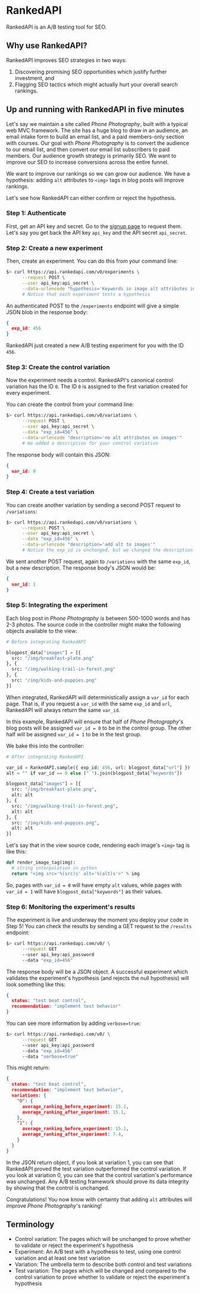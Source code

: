 # RankedAPI

RankedAPI is an A/B testing tool for SEO.

## Why use RankedAPI?

RankedAPI improves SEO strategies in two ways:

1. Discovering promising SEO opportunities which justify further investment, and
2. Flagging SEO tactics which might actually hurt your overall search rankings.

## Up and running with RankedAPI in five minutes

Let's say we maintain a site called *Phone Photography*, built with a typical web MVC framework. The site has a huge blog to draw in an audience, an email intake form to build an email list, and a paid members-only section with courses. Our goal with *Phone Photography* is to convert the audience to our email list, and then convert our email list subscribers to paid members. Our audience growth strategy is primarily SEO. We want to improve our SEO to increase conversions across the entire funnel.

We want to improve our rankings so we can grow our audience. We have a hypothesis: adding `alt` attributes to `<img>` tags in blog posts will improve rankings.

Let's see how RankedAPI can either confirm or reject the hypothesis.

### Step 1: Authenticate

First, get an API key and secret. Go to the [signup page](#) to request them. Let's say you get back the API key `api_key` and the API secret `api_secret`.

### Step 2: Create a new experiment

Then, create an experiment. You can do this from your command line:

```bash
$> curl https://api.rankedapi.com/v0/experiments \
      --request POST \
      --user api_key:api_secret \
      --data-urlencode "hypothesis='Keywords in image alt attributes improves pagerank'"
      # Notice that each experiment tests a hypothesis
```

An authenticated POST to the `/experiments` endpoint will give a simple JSON blob in the response body:

```json
{
  exp_id: 456
}
```

RankedAPI just created a new A/B testing experiment for you with the ID `456`.

### Step 3: Create the control variation

Now the experiment needs a control. RankedAPI's canonical control variation has the ID `0`. The ID `0` is assigned to the first variation created for every experiment.

You can create the control from your command line:

```bash
$> curl https://api.rankedapi.com/v0/variations \
      --request POST \
      --user api_key:api_secret \
      --data "exp_id=456" \
      --data-urlencode "description='no alt attributes on images'"
      # We added a description for your control variation
```

The response body will contain this JSON:

```json
{
  var_id: 0
}
```

### Step 4: Create a test variation

You can create another variation by sending a second POST request to `/variations`:

```bash
$> curl https://api.rankedapi.com/v0/variations \
      --request POST \
      --user api_key:api_secret \
      --data "exp_id=456" \
      --data-urlencode "description='add alt to images'"
      # Notice the exp_id is unchanged, but we changed the description to match the test variation!
```

We sent another POST request, again to `/variations` with the same `exp_id`, but a new description. The response body's JSON would be:

```json
{
  var_id: 1
}
```

### Step 5: Integrating the experiment

Each blog post in *Phone Photography* is between 500-1000 words and has 2-3 photos. The source code in the controller might make the following objects available to the view:

```python
# Before integrating RankedAPI

blogpost_data["images"] = [{
  src: "/img/breakfast-plate.png"
}, {
  src: "/img/walking-trail-in-forest.png"
}, {
  src: "/img/kids-and-puppies.png"
}]
```

When integrated, RankedAPI will deterministically assign a `var_id` for each page. That is, if you request a `var_id` with the same `exp_id` and `url`, RankedAPI will always return the same `var_id`.

In this example, RankedAPI will ensure that half of *Phone Photography*'s blog posts will be assigned `var_id = 0` to be in the control group. The other half will be assigned `var_id = 1` to be in the test group.

We bake this into the controller:

```python
# After integrating RankedAPI

var_id = RankedAPI.sample({ exp_id: 456, url: blogpost_data["url"] })
alt = "" if var_id == 0 else (" ").join(blogpost_data["keywords"])

blogpost_data["images"] = [{
  src: "/img/breakfast-plate.png",
  alt: alt
}, {
  src: "/img/walking-trail-in-forest.png",
  alt: alt
}, {
  src: "/img/kids-and-puppies.png",
  alt: alt
}]
```

Let's say that in the view source code, rendering each image's `<img>` tag is like this:

```python
def render_image_tag(img):
  # string interpolation in python
  return "<img src='%(src)s' alt='%(alt)s'>" % img
```

So, pages with `var_id = 0` will have empty `alt` values, while pages with `var_id = 1` will have `blogpost_data["keywords"]` as their values.

### Step 6: Monitoring the experiment's results

The experiment is live and underway the moment you deploy your code in Step 5! You can check the results by sending a GET request to the `/results` endpoint:

```bash
$> curl https://api.rankedapi.com/v0/ \
      --request GET
      --user api_key:api_password
      --data "exp_id=456"
```

The response body will be a JSON object. A successful experiment which validates the experiment's hypothesis (and rejects the null hypothesis) will look something like this:

```json
{
  status: "test beat control",
  recommendation: "implement test behavior"
}
```

You can see more information by adding `verbose=true`:

```bash
$> curl https://api.rankedapi.com/v0/ \
      --request GET
      --user api_key:api_password
      --data "exp_id=456"
      --data "verbose=true"
```

This might return:

```json
{
  status: "test beat control",
  recommendation: "implement test behavior",
  variations: {
    "0": {
      average_ranking_before_experiment: 15.1,
      average_ranking_after_experiment: 15.1,
    },
    "1": {
      average_ranking_before_experiment: 15.1,
      average_ranking_after_experiment: 7.4,
    }
  }
}
```

In the JSON return object, if you look at variation 1, you can see that RankedAPI proved the test variation outperformed the control variation. If you look at variation 0, you can see that the control variation's performance was unchanged. Any A/B testing framework should prove its data integrity by showing that the control is unchanged.

Congratulations! You now know with certainty that adding `alt` attributes will improve *Phone Photography*'s ranking!

## Terminology

- Control variation: The pages which will be unchanged to prove whether to validate or reject the experiment's hypothesis
- Experiment: An A/B test with a hypothesis to test, using one control variation and at least one test variation
- Variation: The umbrella term to describe both control and test variations
- Test variation: The pages which will be changed and compared to the control variation to prove whether to validate or reject the experiment's hypothesis
